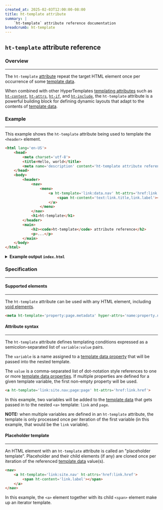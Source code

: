 ```yaml
---
created_at: 2025-02-03T12:00:00-08:00
title: ht-template attribute
summary: |
    `ht-template` attribute reference documentation
breadcrumb: ht-template
---
```


## `ht-template` attribute reference

<auto-toc selectors='h3,h4,h5,h6'></auto-toc>

### Overview 
------------
The `ht-template` [attribute] repeat the target HTML element once per occurrence of some [template data].

When combined with other HyperTemplates [templating attributes] such as [`ht-content`], [`ht-attrs`], [`ht-if`], and [`ht-include`], the `ht-template` attribute is a powerful building block for defining dynamic layouts that adapt to the contents of [template data].

### Example
-----------

This example shows the `ht-template` attribute being used to template the `<header>` element.

<code-snippet ht-block filename='layout.html' highlight='11-13' with-line-numbers>

```html
<html lang='en-US'>
    <head>
        <meta charset='utf-8'>
        <title>Hello, world</title>
        <meta name='description' content='ht-template attribute reference'>
    </head>
    <body>
        <header>
            <nav>
                <menu>
                    <a ht-template='link:data.nav' ht-attrs='href:link.href'>
                        <span ht-content='text:link.title,link.label'></span>
                    </a>
                </menu>
            </nav>
            <h1>ht-template</h1>
        </header>
        <main>
            <h2><code>ht-template</code> attribute reference</h2>
            <p>...</p>
        </main>
    </body>
</html>
```

</code-snippet>

<details><summary><strong>Example output <code>index.html</code></strong></summary>

Let's see what happens when we process this template with the following [template data].

```javascript
{
    site: {
        nav: [
            { label: "Home", href: "/" },
            { label: "Features", href: "/features/" },
            { label: "Docs", href: "/docs/" },
            { label: "Blog", href: "/blog/" },
        ]
    }
}
```

The [placeholder template](#placeholder-template) `<a>` element will be cloned once for each item in the `data.nav` [template data property] (an object array).
The end result should be four (4) `<a>` elements dynamically generated by HyperTemplates.

```html
<html lang='en-US'>
    <head>
        <meta charset='utf-8'>
        <title>Hello, world</title>
        <meta name='description' content='ht-template attribute reference'>
    </head>
    <body>
        <header>
            <nav>
                <menu>
                    <a href='/'>
                        <span>Home</span>
                    </a>
                    <a href='/features/'>
                        <span>Features</span>
                    </a>
                    <a href='/docs/'>
                        <span>Docs</span>
                    </a>
                    <a href='/blog/'>
                        <span>Blog</span>
                    </a>
                </menu>
            </nav>
            <h1>ht-template</h1>
        </header>
        <main>
            <h2><code>ht-template</code> attribute reference</h2>
            <p>...</p>
        </main>
    </body>
</html>
```

</details>

### Specification
-----------------

#### Supported elements
-----------------------

The `ht-template` attribute can be used with any HTML element, including [void elements].

```html
<meta ht-template='property:page.metadata' hyper-attrs='name:property.name;content:property.value' />
```

#### Attribute syntax
---------------------

The `ht-template` attribute defines templating conditions expressed as a semicolon-separated list of `variable:value` pairs.

The `variable` is a name assigned to a [template data property] that will be passed into the nested template.

The `value` is a comma-separated list of dot-notation style references to one or more [template data properties].
If multiple properties are defined for a given template variable, the first non-empty property will be used.

```html
<a ht-template='link:site.nav;page:page' ht-attrs='href:link.href'>
```

In this example, two variables will be added to the [template data] that gets passed in to the nested `<a>` template: `link` and `page`.

<doc-quote ht-block info>

**NOTE:** when multiple variables are defined in an `ht-template` attribute, the template is only processed once per iteration of the first variable (in this example, that would be the `link` variable).

</doc-quote>

#### Placeholder template
-------------------------

An HTML element with an `ht-template` attribute is called an "placeholder template".
Placeholder and their child elements (if any) are cloned once per iteration of the referenced [template data] value(s).

<code-snippet ht-block filename='partials/nav.html' highlight='2-4' with-line-numbers>

```html
<nav>
    <a ht-template='link:site.nav' ht-attrs='href:link.href'>
        <span ht-content='link.label'></span>
    </a>
</nav>
```

</code-snippet>

In this example, the `<a>` element together with its child `<span>` element make up an iterator template.



<!-- Links -->
[`ht-content`]: /docs/reference/core/attributes/ht-content/
[`ht-attrs`]: /docs/reference/core/attributes/ht-attrs/
[`ht-if`]: /docs/reference/core/attributes/ht-if/
[`ht-include`]: /docs/reference/core/attributes/ht-include/
[attribute]: https://developer.mozilla.org/en-US/docs/Web/HTML/Attributes
[templating attributes]: /docs/reference/core/attributes/
[template data]: /docs/reference/core/data/
[void elements]: https://developer.mozilla.org/en-US/docs/Glossary/Void_element

[template data]: /docs/reference/core/data/
[template data property]: /docs/reference/core/data/#template-data-property
[template data properties]: /docs/reference/core/data/#template-data-property
[attribute syntax]: #attribute-syntax
[HTML `DocumentFragment`]: https://developer.mozilla.org/en-US/docs/Web/API/DocumentFragment
[HTML `Document`]: https://developer.mozilla.org/en-US/docs/Web/API/Document